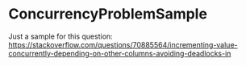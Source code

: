 # ConcurrencyProblemSample

Just a sample for this question:
https://stackoverflow.com/questions/70885564/incrementing-value-concurrently-depending-on-other-columns-avoiding-deadlocks-in
